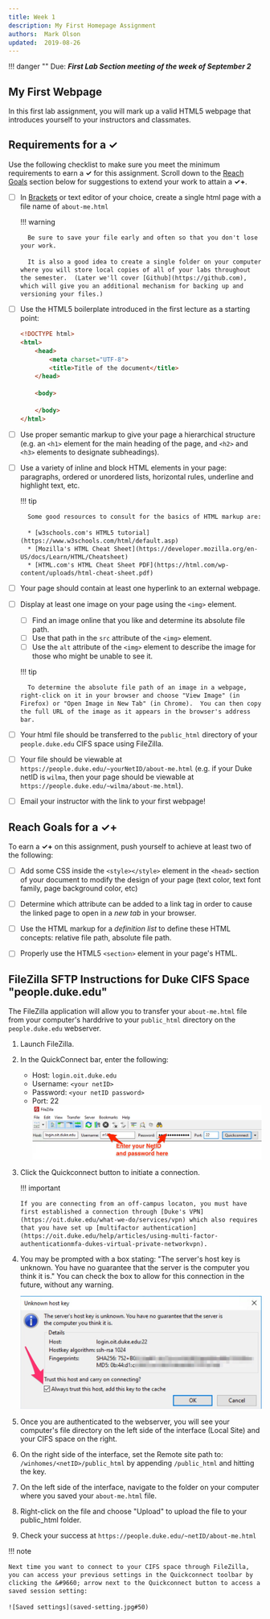 ```yaml
---
title: Week 1
description: My First Homepage Assignment
authors:  Mark Olson
updated:  2019-08-26
---
```


!!! danger ""
    Due:  _**First Lab Section meeting of the week of September 2**_

## **My First Webpage**



In this first lab assignment, you will mark up a valid HTML5 webpage that introduces yourself to your instructors and classmates.  

## Requirements for a &#10003;

Use the following checklist to make sure you meet the minimum requirements to earn a **&#10003;** for this assignment.  Scroll down to the [Reach Goals](#reach-goals-for-a) section below for suggestions to extend your work to attain a **&#10003;+**.

* [ ] In [Brackets](http://brackets.io) or text editor of your choice, create a single html page with a file name of `about-me.html` 

    !!! warning
    
        Be sure to save your file early and often so that you don't lose your work.  
        
        It is also a good idea to create a single folder on your computer where you will store local copies of all of your labs throughout the semester.  (Later we'll cover [Github](https://github.com), which will give you an additional mechanism for backing up and versioning your files.)

        

* [ ] Use the HTML5 boilerplate introduced in the first lecture as a starting point:
    
    ```html
    <!DOCTYPE html>
    <html>
        <head>
            <meta charset="UTF-8">
            <title>Title of the document</title>
        </head>
        
        <body>
        
        </body>
    </html>
    ```

* [ ] Use proper semantic markup to give your page a hierarchical structure (e.g. an `<h1>` element for the main heading of the page, and `<h2>` and `<h3>` elements to designate subheadings).
* [ ] Use a variety of inline and block HTML elements in your page:  paragraphs, ordered or unordered lists, horizontal rules, underline and highlight text, etc.

    !!! tip

        Some good resources to consult for the basics of HTML markup are:
        
        * [w3schools.com's HTML5 tutorial](https://www.w3schools.com/html/default.asp)
        * [Mozilla's HTML Cheat Sheet](https://developer.mozilla.org/en-US/docs/Learn/HTML/Cheatsheet)
        * [HTML.com's HTML Cheat Sheet PDF](https://html.com/wp-content/uploads/html-cheat-sheet.pdf)

* [ ] Your page should contain at least one hyperlink to an external webpage.
* [ ] Display at least one image on your page using the `<img>` element.
    * [ ] Find an image online that you like and determine its absolute file path.
    * [ ] Use that path in the `src` attribute of the `<img>` element.
    * [ ] Use the `alt` attribute of the `<img>` element to describe the image for those who might be unable to see it.

    !!! tip

        To determine the absolute file path of an image in a webpage, right-click on it in your browser and choose "View Image" (in Firefox) or "Open Image in New Tab" (in Chrome).  You can then copy the full URL of the image as it appears in the browser's address bar.

* [ ] Your html file should be transferred to the `public_html` directory of your `people.duke.edu` CIFS space using FileZilla.

* [ ] Your file should be viewable at `https://people.duke.edu/~yourNetID/about-me.html` (e.g. if your Duke netID is `wilma`, then your page should be viewable at `https://people.duke.edu/~wilma/about-me.html`).

* [ ] Email your instructor with the link to your first webpage!


## Reach Goals for a &#10003;+

To earn a **&#10003;+** on this assignment, push yourself to achieve at least two of the following:

* [ ] Add some CSS inside the `<style></style>` element in the `<head>` section of your document to modify the design of your page (text color, text font family, page background color, etc)
* [ ] Determine which attribute can be added to a link tag in order to cause the linked page to open in a _new tab_ in your browser.
* [ ] Use the HTML markup for a _definition list_ to define these HTML concepts: relative file path, absolute file path. 
* [ ] Properly use the HTML5 `<section>` element in your page's HTML.


## FileZilla SFTP Instructions for Duke CIFS Space "people.duke.edu"

The FileZilla application will allow you to transfer your `about-me.html` file from your computer's harddrive to your `public_html` directory on the `people.duke.edu` webserver.

1. Launch FileZilla.

1. In the QuickConnect bar, enter the following:

    * Host:  `login.oit.duke.edu`
    * Username:  `<your netID>`
    * Password:  `<your netID password>`
    * Port: 22
    ![Quick Connect Toolbar](quickconnect.jpg)

1.  Click the Quickconnect button to initiate a connection. 

    !!! important

        If you are connecting from an off-campus locaton, you must have first established a connection through [Duke's VPN](https://oit.duke.edu/what-we-do/services/vpn) which also requires that you have set up [multifactor authentication](https://oit.duke.edu/help/articles/using-multi-factor-authenticationmfa-dukes-virtual-private-networkvpn). 

1. You may be prompted with a box stating: "The server's host key is unknown. You have no guarantee that the server is the computer you think it is."  You can check the box to allow for this connection in the future, without any warning.

    ![Unknown Host Key Warning](host-key.jpg)

1. Once you are authenticated to the webserver, you will see your computer's file directory on the left side of the interface (Local Site) and your CIFS space on the right.

1.  On the right side of the interface, set the Remote site path to: `/winhomes/<netID>/public_html` by appending `/public_html` and hitting the <ENTER> key.

1. On the left side of the interface, navigate to the folder on your computer where you saved your `about-me.html` file.

1. Right-click on the file and choose "Upload" to upload the file to your public_html folder. 

1.  Check your success at `https://people.duke.edu/~netID/about-me.html`



!!! note

    Next time you want to connect to your CIFS space through FileZilla, you can access your previous settings in the Quickconnect toolbar by clicking the &#9660; arrow next to the Quickconnect button to access a saved session setting:   

    ![Saved settings](saved-setting.jpg#50)
